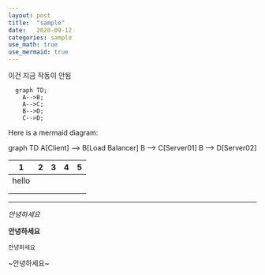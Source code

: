 ```yaml
---
layout: post
title:  "sample"
date:   2020-09-12 
categories: sample
use_math: true
use_mermaid: true
---
```

이건 지금 작동이 안됨   
```mermaid
  graph TD;
    A-->B;
    A-->C;
    B-->D;
    C-->D;
```

Here is a mermaid diagram:
<div class="mermaid">
  graph TD
  A[Client] --> B[Load Balancer]
  B --> C[Server01]
  B --> D[Server02]
</div>

| 1     | 2 | 3 | 4 | 5 |
|-------|---|---|---|---|
| hello |   |   |   |   |
|       |   |   |   |   |
|       |   |   |   |   |


---

*안녕하세요*

**안녕하세요**

`안녕하세요`

~안녕하세요~